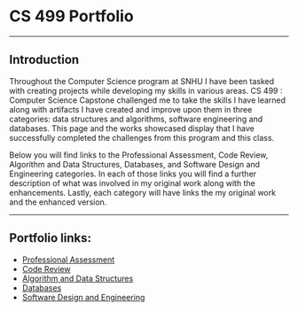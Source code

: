 
# CS 499 Portfolio
---

## Introduction

Throughout the Computer Science program at SNHU I have been tasked with creating projects while developing my skills in various areas.  CS 499 : Computer Science Capstone challenged me to take the skills I have learned along with artifacts I have created and improve upon them in three categories: data structures and algorithms, software engineering and databases.  This page and the works showcased display that I have successfully completed the challenges from this program and this class.

Below you will find links to the Professional Assessment, Code Review, Algorithm and Data Structures, Databases, and Software Design and Engineering categories. 
In each of those links you will find a further description of what was involved in my original work along with the enhancements.
Lastly, each category will have links the my original work and the enhanced version.

---


## **Portfolio links:**
- [Professional Assessment](https://katieescholten.github.io/KScapstone.github.io/ProfessionalAssessment.html)
- [Code Review](https://youtu.be/gfZkRcxmfgI)
- [Algorithm and Data Structures](https://katieescholten.github.io/KScapstone.github.io/algorithm_and_data_structures/algorithm_and_datastructures.html)
- [Databases](https://katieescholten.github.io/KScapstone.github.io/databases/databases.html)
- [Software Design and Engineering](https://katieescholten.github.io/KScapstone.github.io/software_design_and_engineering/software_design_and_engineering.html)













